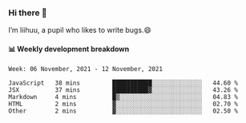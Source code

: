 ### Hi there 👋
I’m liihuu, a pupil who likes to write bugs.😄


#### 📊 Weekly development breakdown
<!--START_SECTION:waka-->
```text
Week: 06 November, 2021 - 12 November, 2021

JavaScript   38 mins         ███████████░░░░░░░░░░░░░░   44.60 % 
JSX          37 mins         ██████████▓░░░░░░░░░░░░░░   43.26 % 
Markdown     4 mins          █▒░░░░░░░░░░░░░░░░░░░░░░░   04.83 % 
HTML         2 mins          ▓░░░░░░░░░░░░░░░░░░░░░░░░   02.70 % 
Other        2 mins          ▓░░░░░░░░░░░░░░░░░░░░░░░░   02.50 % 
```
<!--END_SECTION:waka-->

<!--
**liihuu/liihuu** is a ✨ _special_ ✨ repository because its `README.md` (this file) appears on your GitHub profile.

Here are some ideas to get you started:

- 🔭 I’m currently working on ...
- 🌱 I’m currently learning ...
- 👯 I’m looking to collaborate on ...
- 🤔 I’m looking for help with ...
- 💬 Ask me about ...
- 📫 How to reach me: ...
- 😄 Pronouns: ...
- ⚡ Fun fact: ...
-->
